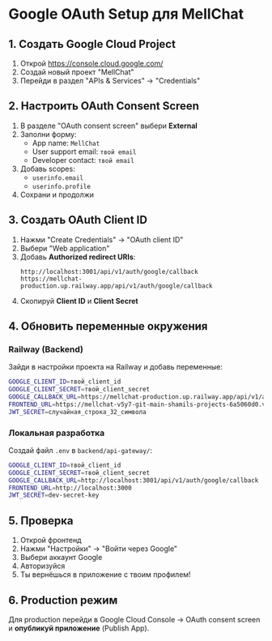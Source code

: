 # Google OAuth Setup для MellChat

## 1. Создать Google Cloud Project

1. Открой https://console.cloud.google.com/
2. Создай новый проект "MellChat"
3. Перейди в раздел "APIs & Services" → "Credentials"

## 2. Настроить OAuth Consent Screen

1. В разделе "OAuth consent screen" выбери **External**
2. Заполни форму:
   - App name: `MellChat`
   - User support email: `твой email`
   - Developer contact: `твой email`
3. Добавь scopes:
   - `userinfo.email`
   - `userinfo.profile`
4. Сохрани и продолжи

## 3. Создать OAuth Client ID

1. Нажми "Create Credentials" → "OAuth client ID"
2. Выбери "Web application"
3. Добавь **Authorized redirect URIs**:
   ```
   http://localhost:3001/api/v1/auth/google/callback
   https://mellchat-production.up.railway.app/api/v1/auth/google/callback
   ```
4. Скопируй **Client ID** и **Client Secret**

## 4. Обновить переменные окружения

### Railway (Backend)
Зайди в настройки проекта на Railway и добавь переменные:
```bash
GOOGLE_CLIENT_ID=твой_client_id
GOOGLE_CLIENT_SECRET=твой_client_secret
GOOGLE_CALLBACK_URL=https://mellchat-production.up.railway.app/api/v1/auth/google/callback
FRONTEND_URL=https://mellchat-v5y7-git-main-shamils-projects-6a5060d0.vercel.app
JWT_SECRET=случайная_строка_32_символа
```

### Локальная разработка
Создай файл `.env` в `backend/api-gateway/`:
```bash
GOOGLE_CLIENT_ID=твой_client_id
GOOGLE_CLIENT_SECRET=твой_client_secret
GOOGLE_CALLBACK_URL=http://localhost:3001/api/v1/auth/google/callback
FRONTEND_URL=http://localhost:3000
JWT_SECRET=dev-secret-key
```

## 5. Проверка

1. Открой фронтенд
2. Нажми "Настройки" → "Войти через Google"
3. Выбери аккаунт Google
4. Авторизуйся
5. Ты вернёшься в приложение с твоим профилем!

## 6. Production режим

Для production перейди в Google Cloud Console → OAuth consent screen и **опубликуй приложение** (Publish App).

